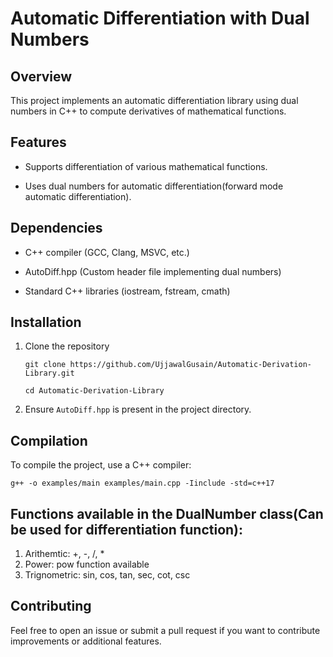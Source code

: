 # Automatic Differentiation with Dual Numbers

## Overview
This project implements an automatic differentiation library using dual numbers in C++ to compute derivatives of mathematical functions. 

## Features
- Supports differentiation of various mathematical functions.

- Uses dual numbers for automatic differentiation(forward mode automatic differentiation).

## Dependencies
- C++ compiler (GCC, Clang, MSVC, etc.)

- AutoDiff.hpp (Custom header file implementing dual numbers)

- Standard C++ libraries (iostream, fstream, cmath)

## Installation
1. Clone the repository

    ```
    git clone https://github.com/UjjawalGusain/Automatic-Derivation-Library.git
    ```

    ```
    cd Automatic-Derivation-Library
    ```

2. Ensure `AutoDiff.hpp` is present in the project directory. 

## Compilation
To compile the project, use a C++ compiler:
```
g++ -o examples/main examples/main.cpp -Iinclude -std=c++17
```

## Functions available in the DualNumber class(Can be used for differentiation function):
1. Arithemtic: +, -, /, *
2. Power: pow function available
3. Trignometric: sin, cos, tan, sec, cot, csc

## Contributing
Feel free to open an issue or submit a pull request if you want to contribute improvements or additional features.


